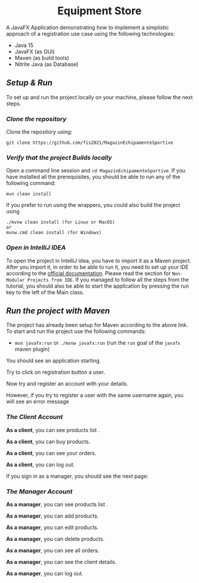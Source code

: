# <div align="center"> Equipment Store </div>

A JavaFX Application demonstrating how to implement a simplistic approach of a registration use case using the following technologies:
* Java 15
* JavaFX (as GUI)
* Maven (as build tools)
* Nitrite Java (as Database)

## <i>Setup & Run</i>
To set up and run the project locally on your machine, please follow the next steps.

### <i>Clone the repository</i>
Clone the repository using:
```git
git clone https://github.com/fis2021/MagazinEchipamenteSportive
```

### <i>Verify that the project Builds locally</i>
Open a command line session and `cd MagazinEchipamenteSportive`.
If you have installed all the prerequisites, you should be able to run any of the following command:
```
mvn clean install

```
If you prefer to run using the wrappers, you could also build the project using 
```
./mvnw clean install (for Linux or MacOS)
or 
mvnw.cmd clean install (for Windows)

```
### <i>Open in IntelliJ IDEA</i>
To open the project in IntelliJ idea, you have to import it as a Maven project. 
After you import it, in order to be able to run it, you need to set up your IDE according to the [official documentation](https://openjfx.io/openjfx-docs/). Please read the section for `Non-Modular Projects from IDE`.
If you managed to follow all the steps from the tutorial, you should also be able to start the application by pressing the run key to the left of the Main class.


## <i>Run the project with Maven</i> 
The project has already been setup for Maven according to the above link.
To start and run the project use the following commands:
* `mvn javafx:run` or `./mvnw javafx:run` (run the `run` goal of the `javafx` maven plugin)

You should see an application starting.



Try to click on registration button a user.  



Now try and register an account with your details. 



However, if you try to register a user with the same username again, you will see an error message




### <i>The Client Account</i>

<b>As a client</b>, you can see products list .

<b>As a client</b>, you can buy products.

<b>As a client</b>, you can see your orders.

<b>As a client</b>, you can log out.



If you sign in as a manager, you should see the next page:




### <i>The Manager Account</i>

<b>As a manager</b>, you can see products list .

<b>As a manager</b>, you can add products.

<b>As a manager</b>, you can edit products.

<b>As a manager</b>, you can delete products.

<b>As a manager</b>, you can see all orders.

<b>As a manager</b>, you can see the client details.

<b>As a manager</b>, you can log out.
